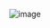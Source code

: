 ![image](https://user-images.githubusercontent.com/89903354/205939242-f44a4ec9-a70e-406b-b697-605f873ece93.png)